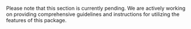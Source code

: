 Please note that this section is currently pending. We are actively working on providing comprehensive guidelines and instructions for utilizing the features of this package.
